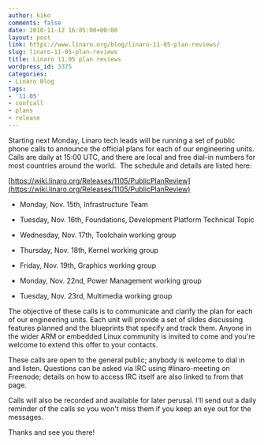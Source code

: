 ```yaml
---
author: kiko
comments: false
date: 2010-11-12 16:05:00+00:00
layout: post
link: https://www.linaro.org/blog/linaro-11-05-plan-reviews/
slug: linaro-11-05-plan-reviews
title: Linaro 11.05 plan reviews
wordpress_id: 3375
categories:
- Linaro Blog
tags:
- '11.05'
- confcall
- plans
- release
---
```


Starting next Monday, Linaro tech leads will be running a set of public phone calls to announce the official plans for each of our engineering units. Calls are daily at 15:00 UTC, and there are local and free dial-in numbers for most countries around the world.  The schedule and details are listed here:

[https://wiki.linaro.org/Releases/1105/PublicPlanReview](https://wiki.linaro.org/Releases/1105/PublicPlanReview)



	
  * Monday, Nov. 15th, Infrastructure Team

	
  * Tuesday, Nov. 16th, Foundations, Development Platform Technical Topic

	
  * Wednesday, Nov. 17th, Toolchain working group

	
  * Thursday, Nov. 18th, Kernel working group

	
  * Friday, Nov. 19th, Graphics working group

	
  * Monday, Nov. 22nd, Power Management working group

	
  * Tuesday, Nov. 23rd, Multimedia working group


The objective of these calls is to communicate and clarify the plan for each of our engineering units. Each unit will provide a set of slides discussing features planned and the blueprints that specify and track them. Anyone in the wider ARM or embedded Linux community is invited to come and you're welcome to extend this offer to your contacts.

These calls are open to the general public; anybody is welcome to dial in and listen. Questions can be asked via IRC using #linaro-meeting on Freenode; details on how to access IRC itself are also linked to from that page.

Calls will also be recorded and available for later perusal. I'll send out a daily reminder of the calls so you won't miss them if you keep an eye out for the messages.

Thanks and see you there!
